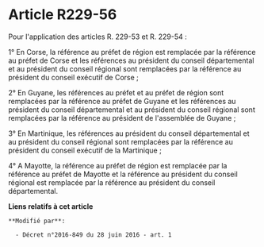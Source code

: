# Article R229-56

Pour l'application des articles R. 229-53 et R. 229-54 :

1° En Corse, la référence au préfet de région est remplacée par la référence au préfet de Corse et les références au
président du conseil départemental et au président du conseil régional sont remplacées par la référence au président du
conseil exécutif de Corse ;

2° En Guyane, les références au préfet et au préfet de région sont remplacées par la référence au préfet de Guyane et les
références au président du conseil départemental et au président du conseil régional sont remplacées par la référence au
président de l'assemblée de Guyane ;

3° En Martinique, les références au président du conseil départemental et au président du conseil régional sont remplacées
par la référence au président du conseil exécutif de la Martinique ;

4° A Mayotte, la référence au préfet de région est remplacée par la référence au préfet de Mayotte et la référence au
président du conseil régional est remplacée par la référence au président du conseil départemental.

**Liens relatifs à cet article**

	**Modifié par**:

	  - Décret n°2016-849 du 28 juin 2016 - art. 1
